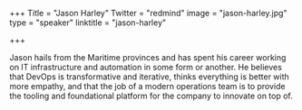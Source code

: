 +++
Title = "Jason Harley"
Twitter = "redmind"
image = "jason-harley.jpg"
type = "speaker"
linktitle = "jason-harley"

+++

Jason hails from the Maritime provinces and has spent his career working on IT infrastructure and automation in some form or another. He believes that DevOps is transformative and iterative, thinks everything is better with more empathy, and that the job of a modern operations team is to provide the tooling and foundational platform for the company to innovate on top of.
